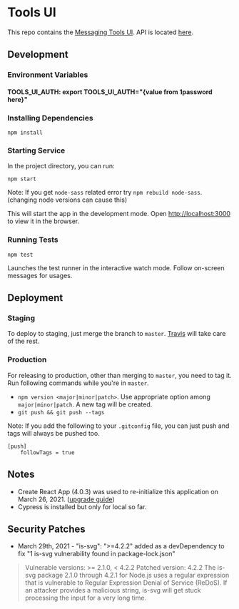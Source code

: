 # Tools UI
This repo contains the [Messaging Tools UI](https://tools.sparkpost.com). API is located [here](https://github.com/SparkPost/messaging-tools/).

## Development

### Environment Variables

#### TOOLS_UI_AUTH: export TOOLS_UI_AUTH="{value from 1password here}"

### Installing Dependencies

```
npm install
```

### Starting Service

In the project directory, you can run:

```
npm start
```

Note: If you get `node-sass` related error try `npm rebuild node-sass`. (changing node versions can cause this)

This will start the app in the development mode. Open [http://localhost:3000](http://localhost:3000) to view it in the browser.

### Running Tests

```
npm test
```

Launches the test runner in the interactive watch mode. Follow on-screen messages for usages.

## Deployment

### Staging

To deploy to staging, just merge the branch to `master`. [Travis](https://travis-ci.org/SparkPost/tools-ui/) will take care of the rest.

### Production

For releasing to production, other than merging to `master`, you need to tag it. Run following commands while you're in `master`.

- `npm version <major|minor|patch>`. Use appropriate option among `major|minor|patch`. A new tag will be created.
- `git push && git push --tags`

Note: If you add the following to your `.gitconfig` file, you can just push and tags will always be pushed too.

```
[push]
	followTags = true
```

## Notes

 - Create React App (4.0.3) was used to re-initialize this application on March 26, 2021. ([upgrade guide](https://create-react-app.dev/docs/updating-to-new-releases))
 - Cypress is installed but only for local so far. 

## Security Patches

 - March 29th, 2021 - "is-svg": ">=4.2.2" added as a devDependency to fix "1 is-svg vulnerability found in package-lock.json"

> Vulnerable versions: >= 2.1.0, < 4.2.2
> Patched version: 4.2.2
> The is-svg package 2.1.0 through 4.2.1 for Node.js uses a regular expression that is vulnerable to Regular Expression Denial of Service (ReDoS). 
> If an attacker provides a malicious string, is-svg will get stuck processing the input for a very long time.

